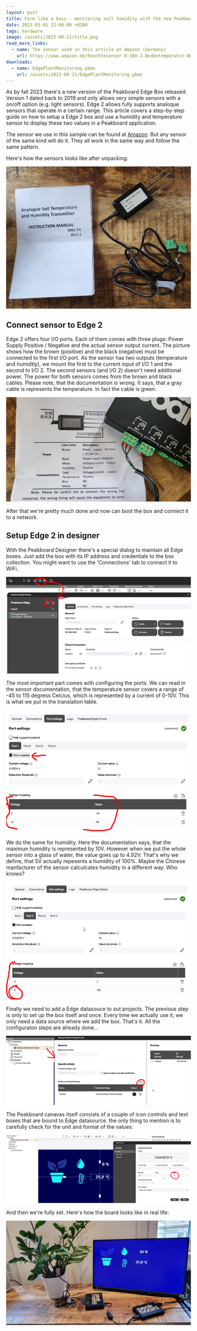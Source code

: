 ```yaml
---
layout: post
title: Farm like a boss - monitoring soil humidity with the new Peakboard Edge 2 box
date: 2023-03-01 12:00:00 +0200
tags: hardware
image: /assets/2023-08-21/title.png
read_more_links:
  - name: The sensor used in this article at Amazon (Germany)
    url: https://www.amazon.de/Feuchtesensor-0-10V-2-Bodentemperatur-Bodenfeuchtesensor-Sender/dp/B082DJ6F9J/ref=sr_1_30?__mk_de_DE=%C3%85M%C3%85%C5%BD%C3%95%C3%91&crid=B8RQX4B0GNT7&keywords=feuchtesensor+24v&qid=1683540626&sprefix=feuchtesensor+24v%2Caps%2C92&sr=8-30
downloads:
  - name: EdgePlantMonitoring.pbmx
    url: /assets/2023-08-21/EdgePlantMonitoring.pbmx
---
```

As by fall 2023 there's a new version of the Peakboard Edge Box released. Version 1 dated back to 2019 and only allows very simple sensors with a on/off option (e.g. light sensors). Edge 2 allows fully supports analoque sensors that operate in a certain range. This article covers a step-by-step guide on how to setup a Edge 2 box and use a humidity and temperature sensor to display these two values in a Peakboard application. 

The sensor we use in this sample can be found at [Amazon](https://www.amazon.de/Feuchtesensor-0-10V-2-Bodentemperatur-Bodenfeuchtesensor-Sender/dp/B082DJ6F9J/ref=sr_1_30?__mk_de_DE=%C3%85M%C3%85%C5%BD%C3%95%C3%91&crid=B8RQX4B0GNT7&keywords=feuchtesensor+24v&qid=1683540626&sprefix=feuchtesensor+24v%2Caps%2C92&sr=8-30). But any sensor of the same kind will do it. They all work in the same way and follow the same pattern.

Here's how the sensors looks like after unpacking:

![image](/assets/2023-08-21/010.jpg)

## Connect sensor to Edge 2

Edge 2 offers four I/O ports. Each of them comes with three plugs: Power Supply Positive / Negative and the actual sensor output current. The picture shows how the brown (positive) and the black (negative) must be connected to the first I/O port. As the sensor has two outputs (temperature and humidtiy), we mount the first to the current input of I/O 1 and the second to I/O 2. The second sensors (and I/O 2) doesn't need additional power. The power for both sensors comes from the brown and black cables. Please note, that the documentation is wrong. It says, that a gray cable is represents the temperature. In fact the cable is green.
  
![image](/assets/2023-08-21/020.jpg)

After that we're pretty much done and now can boot the box and connect it to a network.

## Setup Edge 2 in designer

With the Peakboard Designer there's a special dialog to maintain all Edge boxes. Just add the box with its IP address and credentials to the box collection. You might want to use the 'Connections' tab to connect it to WiFi.

![image](/assets/2023-08-21/030.png)

The most important part comes with configuring the ports. We can read in the sensor documentation, that the temperature sensor covers a range of -45 to 115 degress Celcius, which is represented by a current of 0-10V. This is what we put in the translation table.

![image](/assets/2023-08-21/040.png)

We do the same for humidity. Here the documentation says, that the maximun humidity is represented by 10V. However when we put the whole sensor into a glass of water, the value goes up to 4.92V. That's why we define, that 5V actually repesents a humidity of 100%. Maybe the Chinese manfacturer of the sensor calculcates humidity in a different way. Who knows?

![image](/assets/2023-08-21/050.png)

Finally we need to add a Edge datasouce to out projects. The previous step is only to set up the box itself and once. Every time we actually use it, we only need a data source where we add the box. That's it. All the configuraton steps are already done...

![image](/assets/2023-08-21/055.png)

The Peakboard canavas itself consists of a couple of icon controls and text boxes that are bound to Edge datasource. the only thing to mention is to carefully check for the unit and format of the values:

![image](/assets/2023-08-21/060.png)

And then we're fully set. Here's how the board looks like in real life:

![image](/assets/2023-08-21/070.jpg)
